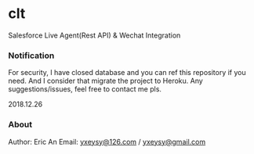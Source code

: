 # clt

Salesforce Live Agent(Rest API) & Wechat Integration


### Notification
For security, I have closed database and you can ref this repository if you need.
And I consider that migrate the project to Heroku.
Any suggestions/issues, feel free to contact me pls.

2018.12.26

### About
Author: Eric An
Email: yxeysy@126.com / yxeysy@gmail.com
